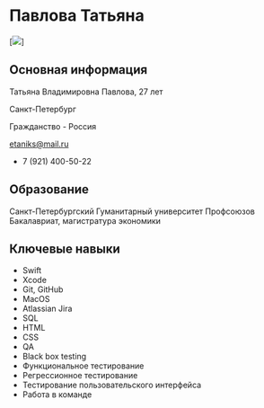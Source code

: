 # Павлова Татьяна

[![](/Users/ilya/Desktop/PavlovaGitMaster/img/phot.jpeg)]

## Основная информация

Татьяна Владимировна Павлова, 27 лет

Санкт-Петербург

Гражданство - Россия

etaniks@mail.ru

+ 7 (921) 400-50-22


## Образование 

Санкт-Петербургский Гуманитарный университет Профсоюзов
Бакалавриат, магистратура экономики

## Ключевые навыки

* Swift
* Xcode
* Git, GitHub
* MacOS
* Atlassian Jira 
* SQL 
* HTML 
* CSS 
* QA 
* Black box testing 
* Функциональное тестирование 
* Регрессионное тестирование 
* Тестирование пользовательского интерфейса 
* Работа в команде
